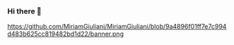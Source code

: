 ### Hi there 👋

<!--
**MiriamGiuliani/MiriamGiuliani** is a ✨ _special_ ✨ repository because its `README.md` (this file) appears on your GitHub profile.

Here are some ideas to get you started:

- 🔭 I’m currently working on ...
- 🌱 I’m currently learning ...
- 👯 I’m looking to collaborate on ...
- 🤔 I’m looking for help with ...
- 💬 Ask me about ...
- 📫 How to reach me: ...
- 😄 Pronouns: ...
- ⚡ Fun fact: ...
-->
https://github.com/MiriamGiuliani/MiriamGiuliani/blob/9a4896f01ff7e7c994d483b625cc819482bd1d22/banner.png

